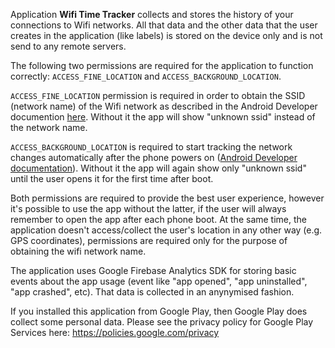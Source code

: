 Application **Wifi Time Tracker** collects and stores the history of your connections to Wifi networks.
All that data and the other data that the user creates in the application (like labels) is stored on the device only and is not send to any remote servers.

The following two permissions are required for the application to function correctly: `ACCESS_FINE_LOCATION` and `ACCESS_BACKGROUND_LOCATION`.

`ACCESS_FINE_LOCATION` permission is required in order to obtain the SSID (network name) of the Wifi network as described in the Android Developer documention [here](https://developer.android.com/reference/android/net/wifi/WifiInfo). Without it the app will show "unknown ssid" instead of the network name. 

`ACCESS_BACKGROUND_LOCATION` is required to start tracking the network changes automatically after the phone powers on ([Android Developer documentation](https://developer.android.com/guide/components/foreground-services#bg-access-restrictions)). Without it the app will again show only "unknown ssid" until the user opens it for the first time after boot. 

Both permissions are required to provide the best user experience, however it's possible to use the app without the latter, if the user will always remember to open the app after each phone boot.
At the same time, the application doesn't access/collect the user's location in any other way (e.g. GPS coordinates), permissions are required only for the purpose of obtaining the wifi network name. 

The application uses Google Firebase Analytics SDK for storing basic events about the app usage (event like "app opened", "app uninstalled", "app crashed", etc). That data is collected in an anynymised fashion.

If you installed this application from Google Play, then Google Play does collect some personal data. Please see the privacy policy for Google Play Services here: https://policies.google.com/privacy
